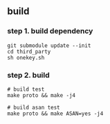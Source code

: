 

## build

### step 1. build dependency
```
git submodule update --init
cd third_party
sh onekey.sh 

```

### step 2. build
```
# build test
make proto && make -j4

# build asan test
make proto && make ASAN=yes -j4
```

